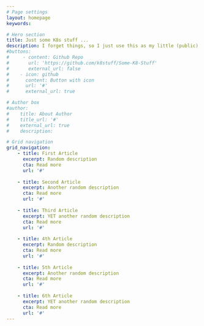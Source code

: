 ```yaml
---
# Page settings
layout: homepage
keywords:

# Hero section
title: Just some K8s stuff ...
description: I forget things, so I just use this as my little (public) notepad.
#buttons:
#     - content: Github Repo
#       url: 'https://github.com/k8stuff/Some-K8-Stuff'
#       external_url: false
#    - icon: github
#      content: Button with icon
#      url: '#'
#      external_url: true

# Author box
#author:
#    title: About Author
#    title_url: '#'
#    external_url: true
#    description: 

# Grid navigation
grid_navigation:
    - title: First Article
      excerpt: Random description
      cta: Read more
      url: '#'
      
    - title: Second Article
      excerpt: Another random description
      cta: Read more
      url: '#'
     
    - title: Third Article
      excerpt: YET another random description
      cta: Read more
      url: '#'
      
    - title: 4th Article
      excerpt: Random description
      cta: Read more
      url: '#'
      
    - title: 5th Article
      excerpt: Another random description
      cta: Read more
      url: '#'
     
    - title: 6th Article
      excerpt: YET another random description
      cta: Read more
      url: '#'
---
```

